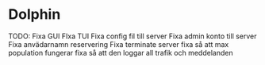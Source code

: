 # Dolphin
TODO:
Fixa GUI
FIxa TUI
Fixa config fil till server
Fixa admin konto till server
Fixa anvädarnamn reservering
Fixa terminate server
fixa så att max population fungerar
fixa så att den loggar all trafik och meddelanden